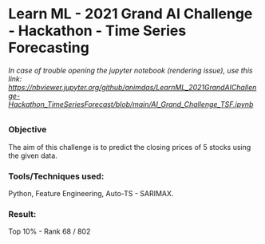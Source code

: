 # Learn ML - 2021 Grand AI Challenge - Hackathon - Time Series Forecasting

###### In case of trouble opening the jupyter notebook (rendering issue), use this link: https://nbviewer.jupyter.org/github/animdas/LearnML_2021GrandAIChallenge-Hackathon_TimeSeriesForecast/blob/main/AI_Grand_Challenge_TSF.ipynb 

### Objective
The aim of this challenge is to predict the closing prices of 5 stocks using the given data.

### Tools/Techniques used:
Python, Feature Engineering, Auto-TS - SARIMAX.

### Result:
Top 10% - Rank 68 / 802
